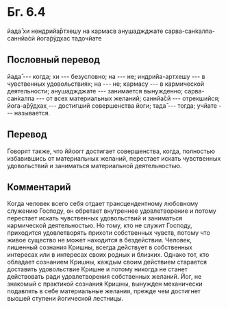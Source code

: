 # Бг. 6.4
йада̄ хи нендрийа̄ртхешу
на кармасв анушаджджате
сарва-сан̇калпа-саннйа̄сӣ
йога̄рӯд̣хас тадочйате
## Пословный перевод

йада̄ --- когда; хи --- безусловно; на --- не; индрийа-артхешу --- в
чувственных удовольствиях; на --- не; кармасу --- в кармической
деятельности; анушаджджате --- занимается вынужденно; сарва-сан̇калпа ---
от всех материальных желаний; саннйа̄сӣ --- отрекшийся; йога-а̄рӯд̣хах̣ ---
достигший совершенства йоги; тада̄ --- тогда; учйате --- называется.

## Перевод

Говорят также, что ййоогг достигает совершенства, когда, полностью
избавившись от материальных желаний, перестает искать чувственных
удовольствий и заниматься материальной деятельностью.

## Комментарий

Когда человек всего себя отдает трансцендентному любовному служению
Господу, он обретает внутреннее удовлетворение и потому перестает искать
чувственных удовольствий и заниматься кармической деятельностью. Но
тому, кто не служит Господу, приходится удовлетворять прихоти
собственных чувств, потому что живое существо не может находится в
бездействии. Человек, лишенный сознания Кришны, всегда действует в
собственных интересах или в интересах своих родных и близких. Однако
тот, кто обладает сознанием Кришны, каждым своим действием старается
доставить удовольствие Кришне и потому никогда не станет действовать
ради удовлетворения собственных желаний. Йог, не знакомый с практикой
сознания Кришны, вынужден механически подавлять в себе материальные
желания, прежде чем достигнет высшей ступени йогической лестницы.
